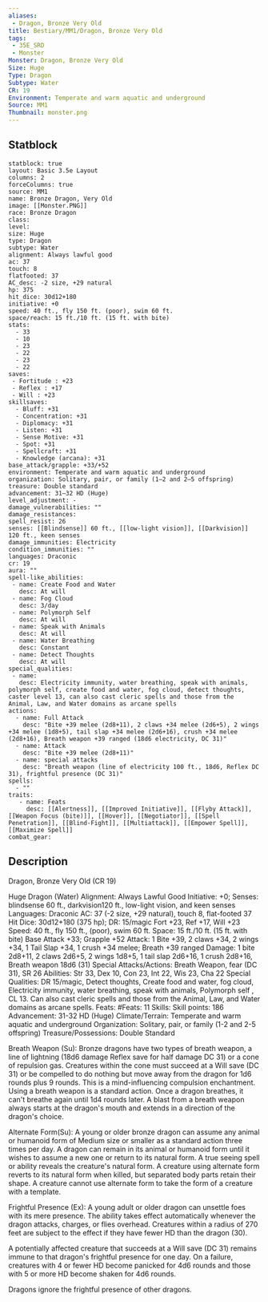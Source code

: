 ```yaml
---
aliases:
 - Dragon, Bronze Very Old
title: Bestiary/MM1/Dragon, Bronze Very Old
tags:
 - 35E_SRD
 - Monster
Monster: Dragon, Bronze Very Old
Size: Huge
Type: Dragon
Subtype: Water
CR: 19
Environment: Temperate and warm aquatic and underground
Source: MM1
Thumbnail: monster.png
---
```


## Statblock

```statblock
statblock: true
layout: Basic 3.5e Layout
columns: 2
forceColumns: true
source: MM1 
name: Bronze Dragon, Very Old
image: [[Monster.PNG]]
race: Bronze Dragon
class: 
level: 
size: Huge
type: Dragon
subtype: Water
alignment: Always lawful good
ac: 37
touch: 8
flatfooted: 37
AC_desc: -2 size, +29 natural
hp: 375
hit_dice: 30d12+180
initiative: +0
speed: 40 ft., fly 150 ft. (poor), swim 60 ft.
space/reach: 15 ft./10 ft. (15 ft. with bite)
stats:
  - 33
  - 10
  - 23
  - 22
  - 23
  - 22
saves:
 - Fortitude : +23
 - Reflex : +17
 - Will : +23
skillsaves:
  - Bluff: +31
  - Concentration: +31
  - Diplomacy: +31
  - Listen: +31
  - Sense Motive: +31
  - Spot: +31
  - Spellcraft: +31
  - Knowledge (arcana): +31
base_attack/grapple: +33/+52
environment: Temperate and warm aquatic and underground
organization: Solitary, pair, or family (1–2 and 2–5 offspring)
treasure: Double standard
advancement: 31–32 HD (Huge)
level_adjustment: -
damage_vulnerabilities: ""
damage_resistances: 
spell_resist: 26
senses: [[Blindsense]] 60 ft., [[low-light vision]], [[Darkvision]] 120 ft., keen senses
damage_immunities: Electricity
condition_immunities: ""
languages: Draconic
cr: 19
aura: ""
spell-like_abilities:
 - name: Create Food and Water
   desc: At will
 - name: Fog Cloud
   desc: 3/day
 - name: Polymorph Self
   desc: At will
 - name: Speak with Animals
   desc: At will
 - name: Water Breathing
   desc: Constant
 - name: Detect Thoughts
   desc: At will
special_qualities:
 - name: 
   desc: Electricity immunity, water breathing, speak with animals, polymorph self, create food and water, fog cloud, detect thoughts, caster level 13, can also cast cleric spells and those from the Animal, Law, and Water domains as arcane spells
actions:
  - name: Full Attack
    desc: "Bite +39 melee (2d8+11), 2 claws +34 melee (2d6+5), 2 wings +34 melee (1d8+5), tail slap +34 melee (2d6+16), crush +34 melee (2d8+16), Breath weapon +39 ranged (18d6 electricity, DC 31)"
  - name: Attack
    desc: "Bite +39 melee (2d8+11)"
  - name: special attacks
    desc: "Breath weapon (line of electricity 100 ft., 18d6, Reflex DC 31), frightful presence (DC 31)"
spells:
  - ""
traits:
   - name: Feats
     desc: [[Alertness]], [[Improved Initiative]], [[Flyby Attack]], [[Weapon Focus (bite)]], [[Hover]], [[Negotiator]], [[Spell Penetration]], [[Blind-Fight]], [[Multiattack]], [[Empower Spell]], [[Maximize Spell]]
combat_gear:  
```

## Description


Dragon, Bronze Very Old (CR 19)

Huge Dragon (Water)
Alignment: Always Lawful Good
Initiative: +0; Senses: blindsense 60 ft., darkvision120 ft., low-light vision, and keen senses
Languages: Draconic
AC: 37 (-2 size, +29 natural), touch 8, flat-footed 37
Hit Dice: 30d12+180 (375 hp); DR: 15/magic
Fort +23, Ref +17, Will +23 Speed: 40 ft., fly 150 ft., (poor), swim 60 ft.
Space: 15 ft./10 ft. (15 ft. with bite)
Base Attack +33; Grapple +52
Attack: 1 Bite +39, 2 claws +34, 2 wings +34, 1 Tail Slap +34, 1 crush +34 melee; Breath +39 ranged
Damage: 1 bite 2d8+11, 2 claws 2d6+5, 2 wings 1d8+5, 1 tail slap 2d6+16, 1 crush 2d8+16, Breath weapon 18d6 (31)
Special Attacks/Actions: Breath Weapon, fear (DC 31), SR 26 Abilities: Str 33, Dex 10, Con 23, Int 22, Wis 23, Cha 22
Special Qualities: DR 15/magic, Detect thoughts, Create food and water, fog cloud, Electricity immunity, water breathing, speak with animals, Polymorph self , CL 13. Can also cast cleric spells and those from the Animal, Law, and Water domains as arcane spells.
Feats: #Feats: 11
Skills: Skill points: 186
Advancement: 31-32 HD (Huge) Climate/Terrain: Temperate and warm aquatic and underground
Organization: Solitary, pair, or family (1-2 and 2-5 offspring)
Treasure/Possessions: Double Standard



Breath Weapon (Su): Bronze dragons have two types of breath weapon, a line of lightning (18d6 damage Reflex save for half damage DC 31) or a cone of repulsion gas. Creatures within the cone must succeed at a Will save (DC 31) or be compelled to do nothing but move away from the dragon for 1d6 rounds plus 9 rounds. This is a mind-influencing compulsion enchantment. Using a breath weapon is a standard action. Once a dragon breathes, it can't breathe again until 1d4 rounds later. A blast from a breath weapon always starts at the dragon's mouth and extends in a direction of the dragon's choice.

Alternate Form(Su): A young or older bronze dragon can assume any animal or humanoid form of Medium size or smaller as a standard action three times per day. A dragon can remain in its animal or humanoid form until it wishes to assume a new one or return to its natural form. A true seeing spell or ability reveals the creature's natural form. A creature using alternate form reverts to its natural form when killed, but separated body parts retain their shape. A creature cannot use alternate form to take the form of a creature with a template.

Frightful Presence (Ex): A young adult or older dragon can unsettle foes with its mere presence. The ability takes effect automatically whenever the dragon attacks, charges, or flies overhead. Creatures within a radius of 270 feet are subject to the effect if they have fewer HD than the dragon (30).

A potentially affected creature that succeeds at a Will save (DC 31) remains immune to that dragon's frightful presence for one day. On a failure, creatures with 4 or fewer HD become panicked for 4d6 rounds and those with 5 or more HD become shaken for 4d6 rounds.

Dragons ignore the frightful presence of other dragons.